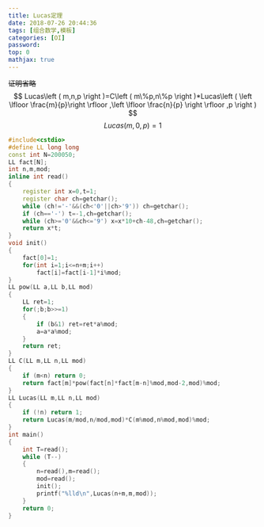 ```yaml
---
title: Lucas定理
date: 2018-07-26 20:44:36
tags: [组合数学,模板]
categories: [OI]
password:
top: 0
mathjax: true
---
```

~~证明省略~~
$$
Lucas\left ( m,n,p \right )=C\left ( m\%p,n\%p \right )*Lucas\left ( \left \lfloor \frac{m}{p}\right  \rfloor ,\left \lfloor \frac{n}{p} \right \rfloor ,p \right )
$$
$$
Lucas\left ( m,0,p \right )=1
$$
<!--more-->

```c++
#include<cstdio>
#define LL long long
const int N=200050;
LL fact[N];
int n,m,mod;
inline int read()
{
    register int x=0,t=1;
    register char ch=getchar();
    while (ch!='-'&&(ch<'0'||ch>'9')) ch=getchar();
    if (ch=='-') t=-1,ch=getchar();
    while (ch>='0'&&ch<='9') x=x*10+ch-48,ch=getchar();
    return x*t;
}
void init()
{
    fact[0]=1;
    for(int i=1;i<=n+m;i++) 
        fact[i]=fact[i-1]*i%mod;
}
LL pow(LL a,LL b,LL mod)
{
    LL ret=1;
    for(;b;b>>=1)
    {
        if (b&1) ret=ret*a%mod;
        a=a*a%mod;
    }
    return ret;
}
LL C(LL m,LL n,LL mod)
{
    if (m<n) return 0;
    return fact[m]*pow(fact[n]*fact[m-n]%mod,mod-2,mod)%mod;
}
LL Lucas(LL m,LL n,LL mod)
{
    if (!n) return 1;
    return Lucas(m/mod,n/mod,mod)*C(m%mod,n%mod,mod)%mod;
}
int main()
{
    int T=read();
    while (T--)
    {
        n=read(),m=read();
        mod=read();
        init();
        printf("%lld\n",Lucas(n+m,m,mod));
    }
    return 0;
}
```

